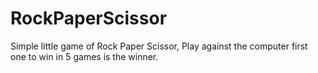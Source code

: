 # RockPaperScissor

Simple little game of Rock Paper Scissor, Play against the computer
first one to win in 5 games is the winner.